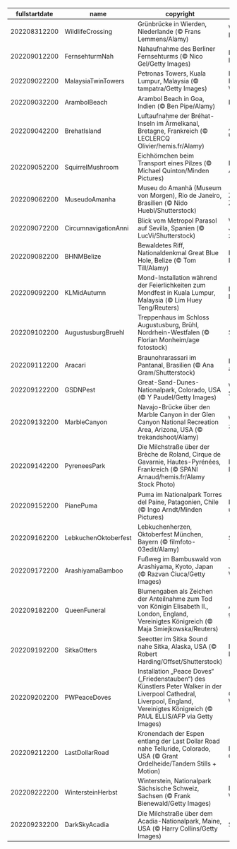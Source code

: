 |fullstartdate|name|copyright|title|image|
|--|--|--|--|--|
202208312200|WildlifeCrossing|Grünbrücke in Wierden, Niederlande (© Frans Lemmens/Alamy)|Wer benutzt diese Brücke?|![](/de-DE/2022/09/202208312200WildlifeCrossing.jpg)|
202209012200|FernsehturmNah|Nahaufnahme des Berliner Fernsehturms (© Nico Gel/Getty Images)|Deutschlands höchstes Bauwerk|![](/de-DE/2022/09/202209012200FernsehturmNah.jpg)|
202209022200|MalaysiaTwinTowers|Petronas Towers, Kuala Lumpur, Malaysia (© tampatra/Getty Images)|Die einstige Nummer 1 unter den Wolkenkratzern|![](/de-DE/2022/09/202209022200MalaysiaTwinTowers.jpg)|
202209032200|ArambolBeach|Arambol Beach in Goa, Indien (© Ben Pipe/Alamy)|Indiens Riviera|![](/de-DE/2022/09/202209032200ArambolBeach.jpg)|
202209042200|BrehatIsland|Luftaufnahme der Bréhat-Inseln im Ärmelkanal, Bretagne, Frankreich (© LECLERCQ Olivier/hemis.fr/Alamy)|„Insel der Blumen und der rosa Felsen“|![](/de-DE/2022/09/202209042200BrehatIsland.jpg)|
202209052200|SquirrelMushroom|Eichhörnchen beim Transport eines Pilzes (© Michael Quinton/Minden Pictures)|Hier kommt das Abendessen!|![](/de-DE/2022/09/202209052200SquirrelMushroom.jpg)|
202209062200|MuseudoAmanha|Museu do Amanhã (Museum von Morgen), Rio de Janeiro, Brasilien (© Nido Huebl/Shutterstock)|Zurück in die Zukunft|![](/de-DE/2022/09/202209062200MuseudoAmanha.jpg)|
202209072200|CircumnavigationAnni|Blick vom Metropol Parasol auf Sevilla, Spanien (© LucVi/Shutterstock)|Was kehrte vor 500 Jahren in die Stadt zurück?|![](/de-DE/2022/09/202209072200CircumnavigationAnni.jpg)|
202209082200|BHNMBelize|Bewaldetes Riff, Nationaldenkmal Great Blue Hole, Belize (© Tom Till/Alamy)|Das zweitgrößte Riffsystem der Erde|![](/de-DE/2022/09/202209082200BHNMBelize.jpg)|
202209092200|KLMidAutumn|Mond-Installation während der Feierlichkeiten zum Mondfest in Kuala Lumpur, Malaysia (© Lim Huey Teng/Reuters)|Heute wird der Mond gefeiert!|![](/de-DE/2022/09/202209092200KLMidAutumn.jpg)|
202209102200|AugustusburgBruehl|Treppenhaus im Schloss Augustusburg, Brühl, Nordrhein-Westfalen (© Florian Monheim/age fotostock)|Schlossbesichtigung|![](/de-DE/2022/09/202209102200AugustusburgBruehl.jpg)|
202209112200|Aracari|Braunohrarassari im Pantanal, Brasilien (© Ana Gram/Shutterstock)|Ein Tukan der etwas anderen Art|![](/de-DE/2022/09/202209112200Aracari.jpg)|
202209122200|GSDNPest|Great-Sand-Dunes-Nationalpark, Colorado, USA (© Y Paudel/Getty Images)|Wie Sand im Stundenglas|![](/de-DE/2022/09/202209122200GSDNPest.jpg)|
202209132200|MarbleCanyon|Navajo-Brücke über den Marble Canyon in der Glen Canyon National Recreation Area, Arizona, USA (© trekandshoot/Alamy)|Wieso gibt es hier zwei Brücken?|![](/de-DE/2022/09/202209132200MarbleCanyon.jpg)|
202209142200|PyreneesPark|Die Milchstraße über der Brèche de Roland, Cirque de Gavarnie, Hautes-Pyrénées, Frankreich (© SPANI Arnaud/hemis.fr/Alamy Stock Photo)|Magischer Nachthimmel|![](/de-DE/2022/09/202209142200PyreneesPark.jpg)|
202209152200|PianePuma|Puma im Nationalpark Torres del Paine, Patagonien, Chile (© Ingo Arndt/Minden Pictures)|Leichtfüßig und unauffällig|![](/de-DE/2022/09/202209152200PianePuma.jpg)|
202209162200|LebkuchenOktoberfest|Lebkuchenherzen, Oktoberfest München, Bayern (© filmfoto-03edit/Alamy)|Süße Versuchung|![](/de-DE/2022/09/202209162200LebkuchenOktoberfest.jpg)|
202209172200|ArashiyamaBamboo|Fußweg im Bambuswald von Arashiyama, Kyoto, Japan (© Razvan Ciuca/Getty Images)|Japans „singender“ Wald|![](/de-DE/2022/09/202209172200ArashiyamaBamboo.jpg)|
202209182200|QueenFuneral|Blumengaben als Zeichen der Anteilnahme zum Tod von Königin Elisabeth II., London, England, Vereinigtes Königreich (© Maja Smiejkowska/Reuters)|Abschied von einer großen Monarchin|![](/de-DE/2022/09/202209182200QueenFuneral.jpg)|
202209192200|SitkaOtters|Seeotter im Sitka Sound nahe Sitka, Alaska, USA (© Robert Harding/Offset/Shutterstock)|Die Teddybären des Meeres|![](/de-DE/2022/09/202209192200SitkaOtters.jpg)|
202209202200|PWPeaceDoves|Installation „Peace Doves“ („Friedenstauben“) des Künstlers Peter Walker in der Liverpool Cathedral, Liverpool, England, Vereinigtes Königreich (© PAUL ELLIS/AFP via Getty Images)|Gedenken an den Weltfrieden|![](/de-DE/2022/09/202209202200PWPeaceDoves.jpg)|
202209212200|LastDollarRoad|Kronendach der Espen entlang der Last Dollar Road nahe Telluride, Colorado, USA (© Grant Ordelheide/Tandem Stills + Motion)|Herbstfarben in Colorado|![](/de-DE/2022/09/202209212200LastDollarRoad.jpg)|
202209222200|WintersteinHerbst|Winterstein, Nationalpark Sächsische Schweiz, Sachsen (© Frank Bienewald/Getty Images)|Herbstmorgen am Winterstein|![](/de-DE/2022/09/202209222200WintersteinHerbst.jpg)|
202209232200|DarkSkyAcadia|Die Milchstraße über dem Acadia-Nationalpark, Maine, USA (© Harry Collins/Getty Images)|Sternenklare Nacht|![](/de-DE/2022/09/202209232200DarkSkyAcadia.jpg)|
